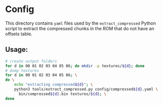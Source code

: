 # Config

This directory contains `yaml` files used by the `extract_compressed` Python script to extract the compressed chunks in the ROM that do not have an offsets table.

## Usage:

```sh
# create output folders
for d in 00 01 02 03 04 05 06; do mkdir -p textures/${d}; done
# dump textures
for d in 00 01 02 03 04 05 06; \
do \
    echo "extracting compressed${d}"; \
    python3 tools/extract_compressed.py config/compressed${d}.yaml \
      bin/compressed${d}.bin textures/${d}; \
done
```
